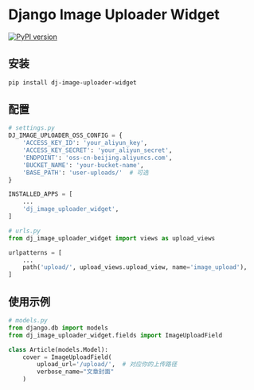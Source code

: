 # Django Image Uploader Widget

[![PyPI version](https://img.shields.io/pypi/v/dj-image-uploader-widget)](https://pypi.org/project/dj-image-uploader-widget/)

## 安装

```bash
pip install dj-image-uploader-widget
```

## 配置

```python
# settings.py
DJ_IMAGE_UPLOADER_OSS_CONFIG = {
    'ACCESS_KEY_ID': 'your_aliyun_key',
    'ACCESS_KEY_SECRET': 'your_aliyun_secret',
    'ENDPOINT': 'oss-cn-beijing.aliyuncs.com',
    'BUCKET_NAME': 'your-bucket-name',
    'BASE_PATH': 'user-uploads/'  # 可选
}

INSTALLED_APPS = [
    ...
    'dj_image_uploader_widget',
]

# urls.py
from dj_image_uploader_widget import views as upload_views

urlpatterns = [
    ...
    path('upload/', upload_views.upload_view, name='image_upload'),
]
```

## 使用示例

```python
# models.py
from django.db import models
from dj_image_uploader_widget.fields import ImageUploadField

class Article(models.Model):
    cover = ImageUploadField(
        upload_url='/upload/',  # 对应你的上传路径
        verbose_name="文章封面"
    )
```
